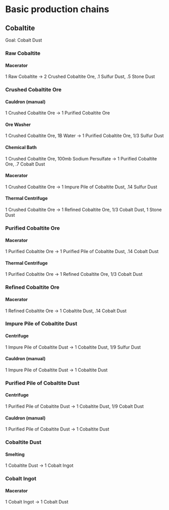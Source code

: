 # Basic production chains

## Cobaltite

Goal: Cobalt Dust

### Raw Cobaltite

#### Macerator

1 Raw Cobaltite
$\to$
2 Crushed Cobaltite Ore, .1 Sulfur Dust, .5 Stone Dust

### Crushed Cobaltite Ore

#### Cauldron (manual)

1 Crushed Cobaltite Ore
$\to$
1 Purified Cobaltite Ore

#### Ore Washer

1 Crushed Cobaltite Ore, 1B Water
$\to$
1 Purified Cobaltite Ore, 1/3 Sulfur Dust

#### Chemical Bath

1 Crushed Cobaltite Ore, 100mb Sodium Persulfate
$\to$
1 Purified Cobaltite Ore, .7 Cobalt Dust

#### Macerator

1 Crushed Cobaltite Ore
$\to$
1 Impure Pile of Cobaltite Dust, .14 Sulfur Dust

#### Thermal Centrifuge

1 Crushed Cobaltite Ore
$\to$
1 Refined Cobaltite Ore, 1/3 Cobalt Dust, 1 Stone Dust

### Purified Cobaltite Ore

#### Macerator

1 Purified Cobaltite Ore
$\to$
1 Purified Pile of Cobaltite Dust, .14 Cobalt Dust

#### Thermal Centrifuge

1 Purified Cobaltite Ore
$\to$
1 Refined Cobaltite Ore, 1/3 Cobalt Dust

### Refined Cobaltite Ore

#### Macerator

1 Refined Cobaltite Ore
$\to$
1 Cobaltite Dust, .14 Cobalt Dust

### Impure Pile of Cobaltite Dust

#### Centrifuge

1 Impure Pile of Cobaltite Dust
$\to$
1 Cobaltite Dust, 1/9 Sulfur Dust

#### Cauldron (manual)

1 Impure Pile of Cobaltite Dust
$\to$
1 Cobaltite Dust

### Purified Pile of Cobaltite Dust

#### Centrifuge

1 Purified Pile of Cobaltite Dust
$\to$
1 Cobaltite Dust, 1/9 Cobalt Dust

#### Cauldron (manual)

1 Purified Pile of Cobaltite Dust
$\to$
1 Cobaltite Dust

### Cobaltite Dust

#### Smelting

1 Cobaltite Dust
$\to$
1 Cobalt Ingot

### Cobalt Ingot

#### Macerator

1 Cobalt Ingot
$\to$
1 Cobalt Dust
